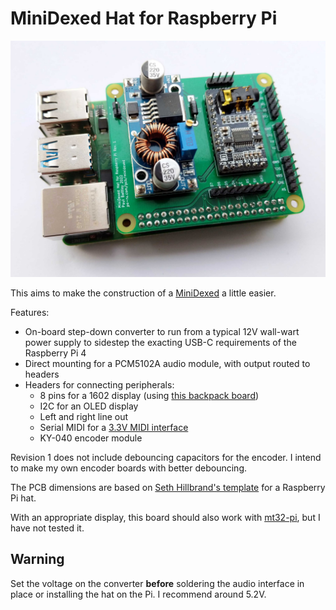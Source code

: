 # MiniDexed Hat for Raspberry Pi

![Board mounted on Raspberry Pi 4](./minidexed-hat.jpg)

This aims to make the construction of a
[MiniDexed](https://github.com/probonopd/MiniDexed) a little easier.

Features:

- On-board step-down converter to run from a typical 12V wall-wart power supply
  to sidestep the exacting USB-C requirements of the Raspberry Pi 4
- Direct mounting for a PCM5102A audio module, with output routed to headers
- Headers for connecting peripherals:
  - 8 pins for a 1602 display (using [this backpack
    board](https://po-ru.com/pcb/1602))
  - I2C for an OLED display
  - Left and right line out
  - Serial MIDI for a [3.3V MIDI interface](https://po-ru.com/pcb/midi)
  - KY-040 encoder module

Revision 1 does not include debouncing capacitors for the encoder. I intend to
make my own encoder boards with better debouncing.

The PCB dimensions are based on [Seth Hillbrand's
template](https://github.com/sethhillbrand/kicad_templates) for a Raspberry Pi
hat.

With an appropriate display, this board should also work with
[mt32-pi](https://github.com/dwhinham/mt32-pi), but I have not tested it.

## Warning

Set the voltage on the converter **before** soldering the audio interface in
place or installing the hat on the Pi. I recommend around 5.2V.
